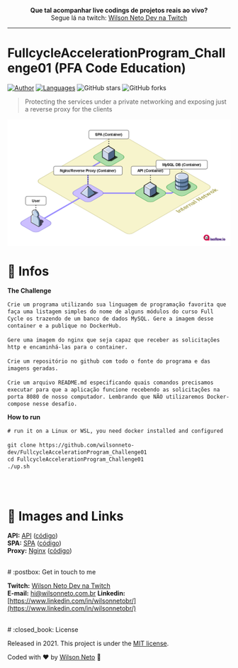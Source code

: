 <p align="center">
  <b>Que tal acompanhar live codings de projetos reais ao vivo?</b><br />
  Segue lá na twitch: <a target="_blank" href="https://www.twitch.tv/wilsonnetodev">Wilson Neto Dev na Twitch</a><br />
</p>

<hr />

# FullcycleAccelerationProgram_Challenge01 (PFA Code Education)

[![Author](https://img.shields.io/badge/author-WilsonNetoDev-AD1256?style=flat-square)](https://github.com/wilsonneto-dev)
[![Languages](https://img.shields.io/github/languages/count/wilsonneto-dev/FullcycleAccelerationProgram_Challenge01?color=%23AD1256&style=flat-square)](#)
![GitHub stars](https://img.shields.io/github/stars/wilsonneto-dev/FullcycleAccelerationProgram_Challenge01?style=flat-square)
![GitHub forks](https://img.shields.io/github/forks/wilsonneto-dev/FullcycleAccelerationProgram_Challenge01?style=flat-square)

> Protecting the services under a private networking and exposing just a reverse proxy for the clients

<p align="center">
  <img align="center" src="/.github/diagram.png" width="800" border="0">
</p>

# 📘 Infos

**The Challenge** 

```
Crie um programa utilizando sua linguagem de programação favorita que faça uma listagem simples do nome de alguns módulos do curso Full Cycle os trazendo de um banco de dados MySQL. Gere a imagem desse container e a publique no DockerHub.

Gere uma imagem do nginx que seja capaz que receber as solicitações http e encaminhá-las para o container.

Crie um repositório no github com todo o fonte do programa e das imagens geradas.

Crie um arquivo README.md especificando quais comandos precisamos executar para que a aplicação funcione recebendo as solicitações na porta 8080 de nosso computador. Lembrando que NÃO utilizaremos Docker-compose nesse desafio.
```

**How to run**

```
# run it on a Linux or WSL, you need docker installed and configured

git clone https://github.com/wilsonneto-dev/FullcycleAccelerationProgram_Challenge01
cd FullcycleAccelerationProgram_Challenge01
./up.sh
```



<br /> <br />
# 🔗 Images and Links

**API:** <a target="_blank" href="https://hub.docker.com/repository/docker/wilsonnetodev/pfa01apimodules">API</a> (<a target="_blank" href="https://github.com/wilsonneto-dev/FullcycleAccelerationProgram_Challenge01/tree/master/app/front/modules">código</a>)<br />
**SPA:** <a target="_blank" href="https://hub.docker.com/repository/docker/wilsonnetodev/pfa01spamodules">SPA</a> (<a target="_blank" href="https://github.com/wilsonneto-dev/FullcycleAccelerationProgram_Challenge01/tree/master/app/api">código</a>)<br />
**Proxy:** <a target="_blank" href="https://hub.docker.com/repository/docker/wilsonnetodev/pfa01proxy">Nginx</a> (<a target="_blank" href="https://github.com/wilsonneto-dev/FullcycleAccelerationProgram_Challenge01/tree/master/nginx">código</a>)<br />


<br />
# :postbox: Get in touch to me

**Twitch:** <a target="_blank" href="https://www.twitch.tv/wilsonnetodev">Wilson Neto Dev na Twitch</a><br />
**E-mail:** hi@wilsonneto.com.br
**Linkedin:** [https://www.linkedin.com/in/wilsonnetobr/](https://www.linkedin.com/in/wilsonnetobr/)

<br />
# :closed_book: License

Released in 2021.
This project is under the [MIT license](https://opensource.org/licenses/MIT).

Coded with :heart: by [Wilson Neto](https://github.com/wilsonneto-dev) 🚀
